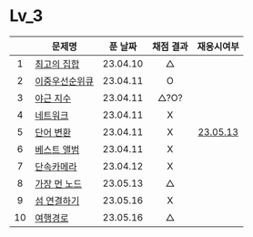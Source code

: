 # Lv_3

|     | 문제명                            | 푼 날짜  | 채점 결과 |         재응시여부          |
| :-: | --------------------------------- | :------: | :-------: | :-------------------------: |
|  1  | [최고의 집합](./bestSet.js)       | 23.04.10 |     △     |
|  2  | [이중우선순위큐](./heap.js)       | 23.04.11 |     O     |
|  3  | [야근 지수](./totalNight.js)      | 23.04.11 |   △?O?    |
|  4  | [네트워크](./network.js)          | 23.04.11 |     X     |
|  5  | [단어 변환](./changeWord.js)      | 23.04.11 |     X     | [23.05.13](./changeWord.js) |
|  6  | [베스트 앨범](./bestAlbum.js)     | 23.04.11 |     X     |
|  7  | [단속카메라](./detectCamera.js)   | 23.04.12 |     X     |
|  8  | [가장 먼 노드](./farNode.js)      | 23.05.13 |     △     |
|  9  | [섬 연결하기](./islandConnect.js) | 23.05.16 |     X     |
| 10  | [여행경로](./travelRoute.js)      | 23.05.16 |     △     |
